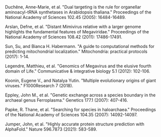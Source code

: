 

Duchêne, Anne-Marie, et al. "Dual targeting is the rule for organellar aminoacyl-tRNA synthetases in Arabidopsis thaliana." Proceedings of the National Academy of Sciences 102.45 (2005): 16484-16489.

Arslan, Defne, et al. "Distant Mimivirus relative with a larger genome highlights the fundamental features of Megaviridae." Proceedings of the National Academy of Sciences 108.42 (2011): 17486-17491.

Sun, Su, and Bianca H. Habermann. "A guide to computational methods for predicting mitochondrial localization." Mitochondria: practical protocols (2017): 1-14.

Legendre, Matthieu, et al. "Genomics of Megavirus and the elusive fourth domain of Life." Communicative & integrative biology 5.1 (2012): 102-106.

Koonin, Eugene V., and Natalya Yutin. "Multiple evolutionary origins of giant viruses." F1000Research 7 (2018).


Eppley, John M., et al. "Genetic exchange across a species boundary in the archaeal genus Ferroplasma." Genetics 177.1 (2007): 407-416.

Papke, R. Thane, et al. "Searching for species in haloarchaea." Proceedings of the National Academy of Sciences 104.35 (2007): 14092-14097.


Jumper, John, et al. "Highly accurate protein structure prediction with AlphaFold." Nature 596.7873 (2021): 583-589.

